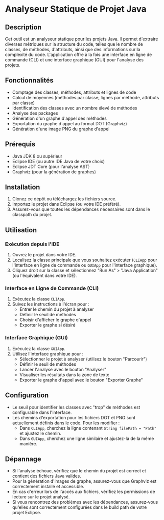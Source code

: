 # Analyseur Statique de Projet Java

## Description
Cet outil est un analyseur statique pour les projets Java. Il permet d'extraire diverses métriques sur la structure du code, telles que le nombre de classes, de méthodes, d'attributs, ainsi que des informations sur la complexité du code. L'application offre à la fois une interface en ligne de commande (CLI) et une interface graphique (GUI) pour l'analyse des projets.

## Fonctionnalités
- Comptage des classes, méthodes, attributs et lignes de code
- Calcul de moyennes (méthodes par classe, lignes par méthode, attributs par classe)
- Identification des classes avec un nombre élevé de méthodes
- Analyse des packages
- Génération d'un graphe d'appel des méthodes
- Exportation du graphe d'appel au format DOT (Graphviz)
- Génération d'une image PNG du graphe d'appel

## Prérequis
- Java JDK 8 ou supérieur
- Eclipse IDE (ou autre IDE Java de votre choix)
- Eclipse JDT Core (pour l'analyse AST)
- Graphviz (pour la génération de graphes)

## Installation
1. Clonez ce dépôt ou téléchargez les fichiers source.
2. Importez le projet dans Eclipse (ou votre IDE préféré).
3. Assurez-vous que toutes les dépendances nécessaires sont dans le classpath du projet.

## Utilisation

### Exécution depuis l'IDE
1. Ouvrez le projet dans votre IDE.
2. Localisez la classe principale que vous souhaitez exécuter (`CLIApp` pour l'interface en ligne de commande ou `GUIApp` pour l'interface graphique).
3. Cliquez droit sur la classe et sélectionnez "Run As" > "Java Application" (ou l'équivalent dans votre IDE).

### Interface en Ligne de Commande (CLI)
1. Exécutez la classe `CLIApp`.
2. Suivez les instructions à l'écran pour :
   - Entrer le chemin du projet à analyser
   - Définir le seuil de méthodes
   - Choisir d'afficher le graphe d'appel
   - Exporter le graphe si désiré

### Interface Graphique (GUI)
1. Exécutez la classe `GUIApp`.
2. Utilisez l'interface graphique pour :
   - Sélectionner le projet à analyser (utilisez le bouton "Parcourir")
   - Définir le seuil de méthodes
   - Lancer l'analyse avec le bouton "Analyser"
   - Visualiser les résultats dans la zone de texte
   - Exporter le graphe d'appel avec le bouton "Exporter Graphe"

## Configuration
- Le seuil pour identifier les classes avec "trop" de méthodes est configurable dans l'interface.
- Les chemins d'exportation pour les fichiers DOT et PNG sont actuellement définis dans le code. Pour les modifier :
  - Dans `CLIApp`, cherchez la ligne contenant `String filePath = "Path"` et ajustez le chemin.
  - Dans `GUIApp`, cherchez une ligne similaire et ajustez-la de la même manière.

## Dépannage
- Si l'analyse échoue, vérifiez que le chemin du projet est correct et contient des fichiers Java valides.
- Pour la génération d'images de graphe, assurez-vous que Graphviz est correctement installé et accessible.
- En cas d'erreur lors de l'accès aux fichiers, vérifiez les permissions de lecture sur le projet analysé.
- Si vous rencontrez des problèmes avec les dépendances, assurez-vous qu'elles sont correctement configurées dans le build path de votre projet Eclipse.

